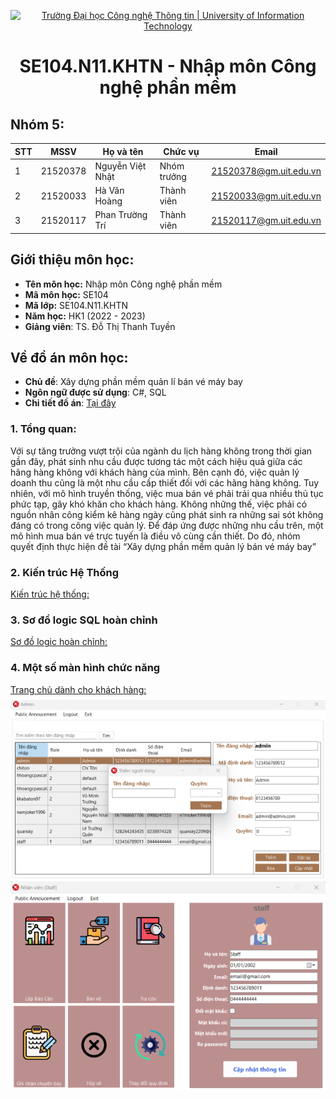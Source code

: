 <p align="center">
  <a href="https://www.uit.edu.vn/" title="Trường Đại học Công nghệ Thông tin" style="border: none;">
    <img src="https://i.imgur.com/WmMnSRt.png" alt="Trường Đại học Công nghệ Thông tin | University of Information Technology">
  </a>
</p>

<h1 align="center"><b>SE104.N11.KHTN - Nhập môn Công nghệ phần mềm</b></h>

## Nhóm 5:
|**STT**|**MSSV**|   **Họ và tên**  |**Chức vụ**|       **Email**      |
|-------|--------|------------------|-----------|----------------------|
|   1   |21520378| Nguyễn Việt Nhật |Nhóm trưởng|21520378@gm.uit.edu.vn|
|   2   |21520033|   Hà Văn Hoàng   |Thành viên |21520033@gm.uit.edu.vn|
|   3   |21520117| Phan Trường Trí  |Thành viên |21520117@gm.uit.edu.vn|

## Giới thiệu môn học:
* **Tên môn học:** Nhập môn Công nghệ phần mềm
* **Mã môn học:** SE104
* **Mã lớp:** SE104.N11.KHTN
* **Năm học:** HK1 (2022 - 2023)
* **Giảng viên**: TS. Đỗ Thị Thanh Tuyền

## Về đồ án môn học:
* **Chủ đề**: Xây dựng phần mềm quản lí bán vé máy bay
* **Ngôn ngữ được sử dụng**: C#, SQL
* **Chi tiết đồ án**: [Tại đây](https://github.com/nv259/SE104-QLVMB-5/blob/master/air_ticket_management_system.pdf)
### 1. Tổng quan:
Với sự tăng trưởng vượt trội của ngành du lịch hàng không trong thời gian
gần đây, phát sinh nhu cầu được tương tác một cách hiệu quả giữa các hãng hàng
không với khách hàng của mình. Bên cạnh đó, việc quản lý doanh thu cũng là một
nhu cầu cấp thiết đối với các hãng hàng không. Tuy nhiên, với mô hình truyền
thống, việc mua bán vé phải trải qua nhiều thủ tục phức tạp, gây khó khăn cho
khách hàng. Không những thế, việc phải có nguồn nhân công kiểm kê hàng ngày
cũng phát sinh ra những sai sót không đáng có trong công việc quản lý.
Để đáp ứng được những nhu cầu trên, một mô hình mua bán vé trực tuyến là
điều vô cùng cần thiết. Do đó, nhóm quyết định thực hiện đề tài “Xây dựng phần
mềm quản lý bán vé máy bay”
### 2.  Kiến trúc Hệ Thống
[Kiến trúc hệ thống:](https://github.com/nv259/SE104-QLVMB-5/blob/master/readme-imgs/KienTrucHeThong.png)
### 3. Sơ đồ logic SQL hoàn chỉnh
[Sơ đồ logic hoàn chỉnh:](https://github.com/nv259/SE104-QLVMB-5/blob/master/readme-imgs/KienTrucHeThong.png)
### 4. Một số màn hình chức năng
[Trang chủ dành cho khách hàng:](https://github.com/nv259/SE104-QLVMB-5/blob/master/readme-imgs/TCKH.png)
![Thêm người dùng dành cho quản trị viên:](https://github.com/nv259/SE104-QLVMB-5/blob/master/readme-imgs/ThemndQTV.png)
![Trang chủ dành cho nhân viên bán vé:](https://github.com/nv259/SE104-QLVMB-5/blob/master/readme-imgs/TCNV.png)
